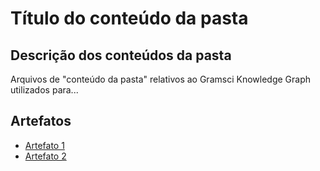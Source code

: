 # Título do conteúdo da pasta

## Descrição dos conteúdos da pasta

Arquivos de "conteúdo da pasta" relativos ao Gramsci Knowledge Graph utilizados para...

## Artefatos

- [Artefato 1](link1)
- [Artefato 2](link2)